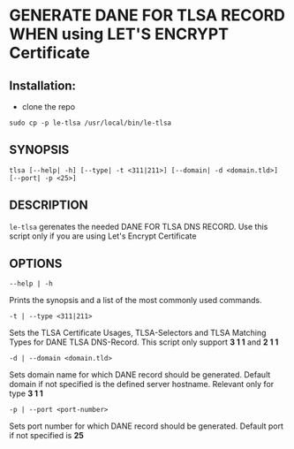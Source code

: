# GENERATE DANE FOR TLSA RECORD WHEN using LET'S ENCRYPT Certificate

## Installation:
- clone the repo

`sudo cp -p le-tlsa /usr/local/bin/le-tlsa`

## SYNOPSIS
    tlsa [--help| -h] [--type| -t <311|211>] [--domain| -d <domain.tld>] [--port| -p <25>]

## DESCRIPTION
`le-tlsa` gerenates the needed DANE FOR TLSA DNS RECORD.
  Use this script only if you are using Let's Encrypt Certificate

## OPTIONS
`--help | -h`

Prints the synopsis and a list of the most commonly used commands.

`-t | --type <311|211>`

Sets the TLSA Certificate Usages, TLSA-Selectors and TLSA Matching Types for DANE TLSA DNS-Record. This script only support **3 1 1** and **2 1 1**

`-d | --domain <domain.tld>`

Sets domain name for which DANE record should be generated. Default domain if not specified is the defined server hostname. Relevant only for type **3 1 1**

`-p | --port <port-number>`

Sets port number for which DANE record should be generated. Default port if not specified is **25**
